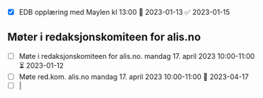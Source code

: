 - [x] EDB opplæring med Maylen kl 13:00 🛫 2023-01-13 ✅ 2023-01-15



## Møter i redaksjonskomiteen for alis.no
- [ ] Møte i redaksjonskomiteen for alis.no. mandag 17. april 2023 10:00-11:00 ⏳ 2023-01-12
- [ ] Møte red.kom. alis.no mandag 17. april 2023 10:00-11:00 📅 2023-04-17
- [ ] |